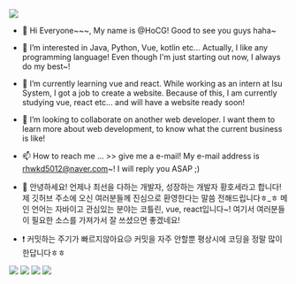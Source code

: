 <img src="https://capsule-render.vercel.app/api?type=wave&color=auto&height=300&section=header&text=capsule%20render&fontSize=90" />

- 👋 Hi Everyone~~~, My name is @HoCG! Good to see you guys haha~ 
- 👀 I’m interested in Java, Python, Vue, kotlin etc... Actually, I like any programming language! Even though I'm just starting out now, I always do my best~!
- 🌱 I’m currently learning vue and react. While working as an intern at Isu System, I got a job to create a website. Because of this, I am currently studying vue, react etc... and will have a website ready soon! 
- 💞️ I’m looking to collaborate on another web developer. I want them to learn more about web development, to know what the current business is like!
- 📫 How to reach me ... >> give me a e-mail! My e-mail address is rhwkd5012@naver.com~! I will reply you ASAP ;)

- 👋 안녕하세요! 언제나 최선을 다하는 개발자, 성장하는 개발자 황호세라고 합니다! 제 깃허브 주소에 오신 여러분들께 진심으로 환영한다는 말씀 전해드립니다ㅎ_ㅎ 메인 언어는 자바이고 관심있는 분야는 코틀린, vue, react입니다~! 여기서 여러분들이 필요한 소스를 가져가서 잘 쓰셨으면 좋겠네요!

- ❗ 커밋하는 주기가 빠르지않아요😥 커밋을 자주 안할뿐 평상시에 코딩을 정말 많이한답니다ㅎㅎ

<img src="https://img.shields.io/badge/Vue-008d62?style=flat-square&logo=Vuejs&logoColor=#4FC08D"/> <img src="https://img.shields.io/badge/Javascript-f7e600?style=flat-square&logo=Javascript&logoColor=white"/> <img src="https://img.shields.io/badge/Java-ff7f00?style=flat-square&logo=Java&logoColor=white"/> <img src="https://img.shields.io/badge/Python-3766AB?style=flat-square&logo=Python&logoColor=white"/>
                      

<!---
HoCG/HoCG is a ✨ special ✨ repository because its `README.md` (this file) appears on your GitHub profile.
You can click the Preview link to take a look at your changes.
--->
